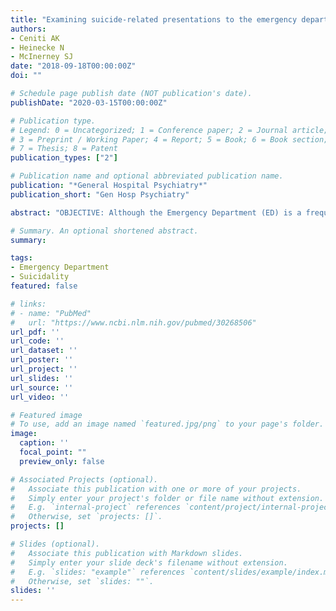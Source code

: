 ```yaml
---
title: "Examining suicide-related presentations to the emergency department"
authors:
- Ceniti AK
- Heinecke N
- McInerney SJ
date: "2018-09-18T00:00:00Z"
doi: ""

# Schedule page publish date (NOT publication's date).
publishDate: "2020-03-15T00:00:00Z"

# Publication type.
# Legend: 0 = Uncategorized; 1 = Conference paper; 2 = Journal article;
# 3 = Preprint / Working Paper; 4 = Report; 5 = Book; 6 = Book section;
# 7 = Thesis; 8 = Patent
publication_types: ["2"]

# Publication name and optional abbreviated publication name.
publication: "*General Hospital Psychiatry*"
publication_short: "Gen Hosp Psychiatry"

abstract: "OBJECTIVE: Although the Emergency Department (ED) is a frequent point of contact for individuals with suicide-related behaviour (SRB) or ideation, there is limited literature specifically examining presentations to the ED for SRB. This review examines the international literature published in North America, the United Kingdom and Australia relating to presentations to the ED for SRB, with focus on high-risk groups, screening tools used in the ED, and difficulties in classifying ED presentations of SRB. METHOD: The database PubMed was searched using relevant terms, and national health care administrative data were reviewed. RESULTS: Psychiatric history, substance use, and lower socioeconomic status were all found to be associated with higher rates of ED presentations for SRB. Limited research exists around ED presentations of SRB by particular high-risk groups, including lesbian, gay, bisexual, and transgender populations and Indigenous peoples. Individuals who present to EDs for SRB are often chronic users of EDs and have a high rate of repeat self-harm and death by suicide. CONCLUSION: These findings suggest that EDs could serve as a focal point for suicide treatment interventions. Deepening our understanding of ED presentations for SRB could inform further development and implementation of interventions to reduce death by suicide."

# Summary. An optional shortened abstract.
summary: 

tags:
- Emergency Department
- Suicidality
featured: false

# links:
# - name: "PubMed"
#   url: "https://www.ncbi.nlm.nih.gov/pubmed/30268506"
url_pdf: ''
url_code: ''
url_dataset: ''
url_poster: ''
url_project: ''
url_slides: ''
url_source: ''
url_video: ''

# Featured image
# To use, add an image named `featured.jpg/png` to your page's folder. 
image:
  caption: ''
  focal_point: ""
  preview_only: false

# Associated Projects (optional).
#   Associate this publication with one or more of your projects.
#   Simply enter your project's folder or file name without extension.
#   E.g. `internal-project` references `content/project/internal-project/index.md`.
#   Otherwise, set `projects: []`.
projects: []

# Slides (optional).
#   Associate this publication with Markdown slides.
#   Simply enter your slide deck's filename without extension.
#   E.g. `slides: "example"` references `content/slides/example/index.md`.
#   Otherwise, set `slides: ""`.
slides: ''
---
```

